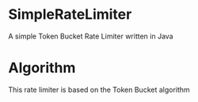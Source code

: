 # SimpleRateLimiter
A simple Token Bucket Rate Limiter written in Java

# Algorithm
This rate limiter is based on the Token Bucket algorithm

